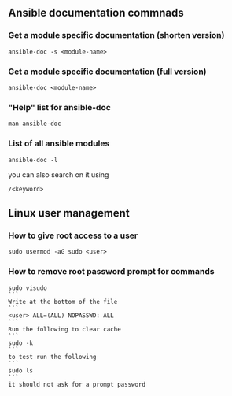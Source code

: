 ## Ansible documentation commnads

### Get a module specific documentation (shorten version)
```
ansible-doc -s <module-name>
```

### Get a module specific documentation (full version)
```
ansible-doc <module-name>
```

### "Help" list for ansible-doc
```
man ansible-doc
```

### List of all ansible modules
```
ansible-doc -l
``` 
you can also search on it using
```
/<keyword>
```

## Linux user management

### How to give root access to a user
```
sudo usermod -aG sudo <user>
```

### How to remove root password prompt for commands
````
sudo visudo
```
Write at the bottom of the file
```
<user> ALL=(ALL) NOPASSWD: ALL
```
Run the following to clear cache
```
sudo -k
```
to test run the following
```
sudo ls
```
it should not ask for a prompt password